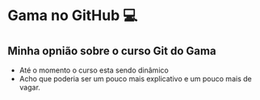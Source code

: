 # Gama no GitHub :computer:



## Minha opnião sobre o curso Git do Gama



- Até o momento o curso esta sendo dinâmico
- Acho que poderia ser um pouco mais explicativo e um pouco mais de vagar.